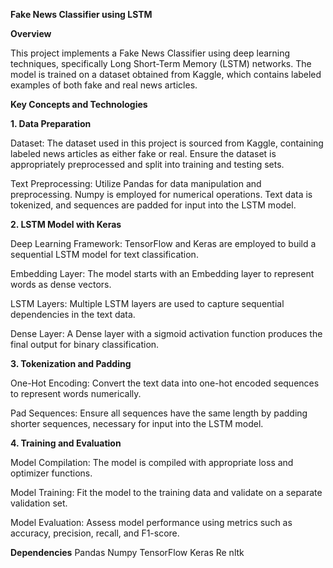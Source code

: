 **Fake News Classifier using LSTM**

**Overview**

This project implements a Fake News Classifier using deep learning techniques, specifically Long Short-Term Memory (LSTM) networks. The model is trained on a dataset obtained from Kaggle, which contains labeled examples of both fake and real news articles.


**Key Concepts and Technologies**

**1. Data Preparation**

Dataset: The dataset used in this project is sourced from Kaggle, containing labeled news articles as either fake or real. Ensure the dataset is appropriately preprocessed and split into training and testing sets.

Text Preprocessing: Utilize Pandas for data manipulation and preprocessing. Numpy is employed for numerical operations. Text data is tokenized, and sequences are padded for input into the LSTM model.

**2. LSTM Model with Keras**

Deep Learning Framework: TensorFlow and Keras are employed to build a sequential LSTM model for text classification.

Embedding Layer: The model starts with an Embedding layer to represent words as dense vectors.

LSTM Layers: Multiple LSTM layers are used to capture sequential dependencies in the text data.

Dense Layer: A Dense layer with a sigmoid activation function produces the final output for binary classification.

**3. Tokenization and Padding**

One-Hot Encoding: Convert the text data into one-hot encoded sequences to represent words numerically.

Pad Sequences: Ensure all sequences have the same length by padding shorter sequences, necessary for input into the LSTM model.

**4. Training and Evaluation**
   
Model Compilation: The model is compiled with appropriate loss and optimizer functions.

Model Training: Fit the model to the training data and validate on a separate validation set.

Model Evaluation: Assess model performance using metrics such as accuracy, precision, recall, and F1-score.

**Dependencies**
Pandas
Numpy
TensorFlow
Keras
Re
nltk

